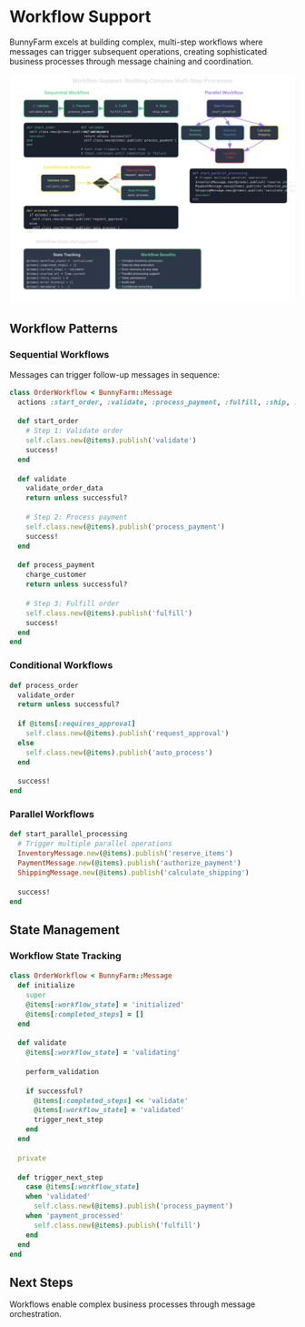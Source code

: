 # Workflow Support

BunnyFarm excels at building complex, multi-step workflows where messages can trigger subsequent operations, creating sophisticated business processes through message chaining and coordination.

![Workflow Patterns](../assets/workflow_patterns.svg)

## Workflow Patterns

### Sequential Workflows

Messages can trigger follow-up messages in sequence:

```ruby
class OrderWorkflow < BunnyFarm::Message
  actions :start_order, :validate, :process_payment, :fulfill, :ship, :complete
  
  def start_order
    # Step 1: Validate order
    self.class.new(@items).publish('validate')
    success!
  end
  
  def validate
    validate_order_data
    return unless successful?
    
    # Step 2: Process payment
    self.class.new(@items).publish('process_payment')
    success!
  end
  
  def process_payment
    charge_customer
    return unless successful?
    
    # Step 3: Fulfill order
    self.class.new(@items).publish('fulfill')
    success!
  end
end
```

### Conditional Workflows

```ruby
def process_order
  validate_order
  return unless successful?
  
  if @items[:requires_approval]
    self.class.new(@items).publish('request_approval')
  else
    self.class.new(@items).publish('auto_process')
  end
  
  success!
end
```

### Parallel Workflows

```ruby
def start_parallel_processing
  # Trigger multiple parallel operations
  InventoryMessage.new(@items).publish('reserve_items')
  PaymentMessage.new(@items).publish('authorize_payment')
  ShippingMessage.new(@items).publish('calculate_shipping')
  
  success!
end
```

## State Management

### Workflow State Tracking

```ruby
class OrderWorkflow < BunnyFarm::Message
  def initialize
    super
    @items[:workflow_state] = 'initialized'
    @items[:completed_steps] = []
  end
  
  def validate
    @items[:workflow_state] = 'validating'
    
    perform_validation
    
    if successful?
      @items[:completed_steps] << 'validate'
      @items[:workflow_state] = 'validated'
      trigger_next_step
    end
  end
  
  private
  
  def trigger_next_step
    case @items[:workflow_state]
    when 'validated'
      self.class.new(@items).publish('process_payment')
    when 'payment_processed'
      self.class.new(@items).publish('fulfill')
    end
  end
end
```

## Next Steps

Workflows enable complex business processes through message orchestration.